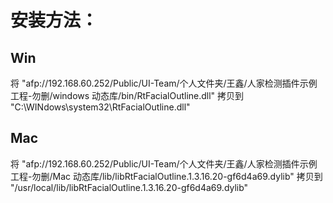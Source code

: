 # 安装方法：
## Win
将 "afp://192.168.60.252/Public/UI-Team/个人文件夹/王鑫/人家检测插件示例工程-勿删/windows 动态库/bin/RtFacialOutline.dll" 拷贝到 "C:\WINdows\system32\RtFacialOutline.dll"
## Mac
将 "afp://192.168.60.252/Public/UI-Team/个人文件夹/王鑫/人家检测插件示例工程-勿删/Mac 动态库/lib/libRtFacialOutline.1.3.16.20-gf6d4a69.dylib" 拷贝到 "/usr/local/lib/libRtFacialOutline.1.3.16.20-gf6d4a69.dylib"